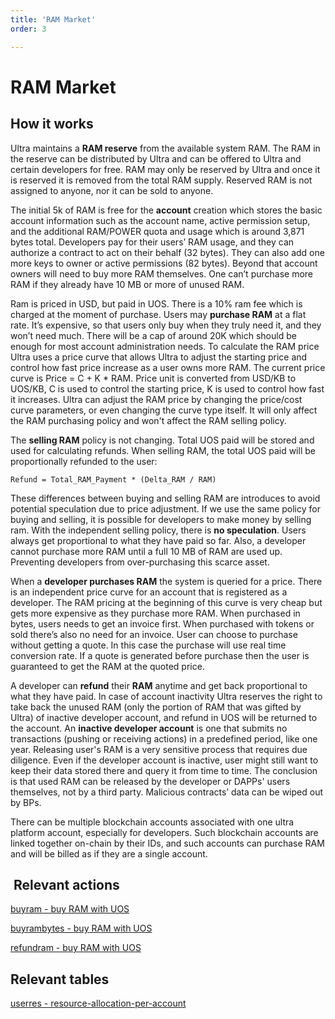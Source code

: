 ```yaml
---
title: 'RAM Market'
order: 3

---
```


# RAM Market

## How it works

Ultra maintains a **RAM reserve** from the available system RAM. The RAM in the reserve can be distributed by Ultra and can be offered to Ultra and certain developers for free. RAM may only be reserved by Ultra and once it is reserved it is removed from the total RAM supply. Reserved RAM is not assigned to anyone, nor it can be sold to anyone.

The initial 5k of RAM is free for the **account** creation which stores the basic account information such as the account name, active permission setup, and the additional RAM/POWER quota and usage which is around 3,871 bytes total. Developers pay for their users’ RAM usage, and they can authorize a contract to act on their behalf (32 bytes). They can also add one more keys to owner or active permissions (82 bytes). Beyond that account owners will need to buy more RAM themselves. One can’t purchase more RAM if they already have 10 MB or more of unused RAM.

Ram is priced in USD, but paid in UOS. There is a 10% ram fee which is charged at the moment of purchase. Users may **purchase RAM** at a flat rate. It’s expensive, so that users only buy when they truly need it, and they won’t need much. There will be a cap of around 20K which should be enough for most account administration needs. To calculate the RAM price Ultra uses a price curve that allows Ultra to adjust the starting price and control how fast price increase as a user owns more RAM. The current price curve is Price = C + K \* RAM. Price unit is converted from USD/KB to UOS/KB, C is used to control the starting price, K is used to control how fast it increases. Ultra can adjust the RAM price by changing the price/cost curve parameters, or even changing the curve type itself. It will only affect the RAM purchasing policy and won't affect the RAM selling policy.

The **selling RAM** policy is not changing. Total UOS paid will be stored and used for calculating refunds. When selling RAM, the total UOS paid will be proportionally refunded to the user:

```
Refund = Total_RAM_Payment * (Delta_RAM / RAM)
```

These differences between buying and selling RAM are introduces to avoid potential speculation due to price adjustment. If we use the same policy for buying and selling, it is possible for developers to make money by selling ram. With the independent selling policy, there is **no speculation**. Users always get proportional to what they have paid so far. Also, a developer cannot purchase more RAM until a full 10 MB of RAM are used up. Preventing developers from over-purchasing this scarce asset.

When a **developer purchases RAM** the system is queried for a price. There is an independent price curve for an account that is registered as a developer. The RAM pricing at the beginning of this curve is very cheap but gets more expensive as they purchase more RAM. When purchased in bytes, users needs to get an invoice first. When purchased with tokens or sold there’s also no need for an invoice. User can choose to purchase without getting a quote. In this case the purchase will use real time conversion rate. If a quote is generated before purchase then the user is guaranteed to get the RAM at the quoted price.

A developer can **refund** their **RAM** anytime and get back proportional to what they have paid. In case of account inactivity Ultra reserves the right to take back the unused RAM (only the portion of RAM that was gifted by Ultra) of inactive developer account, and refund in UOS will be returned to the account. An **inactive developer account** is one that submits no transactions (pushing or receiving actions) in a predefined period, like one year. Releasing user's RAM is a very sensitive process that requires due diligence. Even if the developer account is inactive, user might still want to keep their data stored there and query it from time to time. The conclusion is that used RAM can be released by the developer or DAPPs' users themselves, not by a third party. Malicious contracts’ data can be wiped out by BPs.

There can be multiple blockchain accounts associated with one ultra platform account, especially for developers. Such blockchain accounts are linked together on-chain by their IDs, and such accounts can purchase RAM and will be billed as if they are a single account.

##  Relevant actions

[buyram - buy RAM with UOS](./system-actions/buyram.html)

[buyrambytes - buy RAM with UOS](./system-actions/buyrambytes.html)

[refundram - buy RAM with UOS](./system-actions/refundram.html)

## Relevant tables

[userres - resource-allocation-per-account](./data-structures-overview.md#userres-resource-allocation-per-account)
